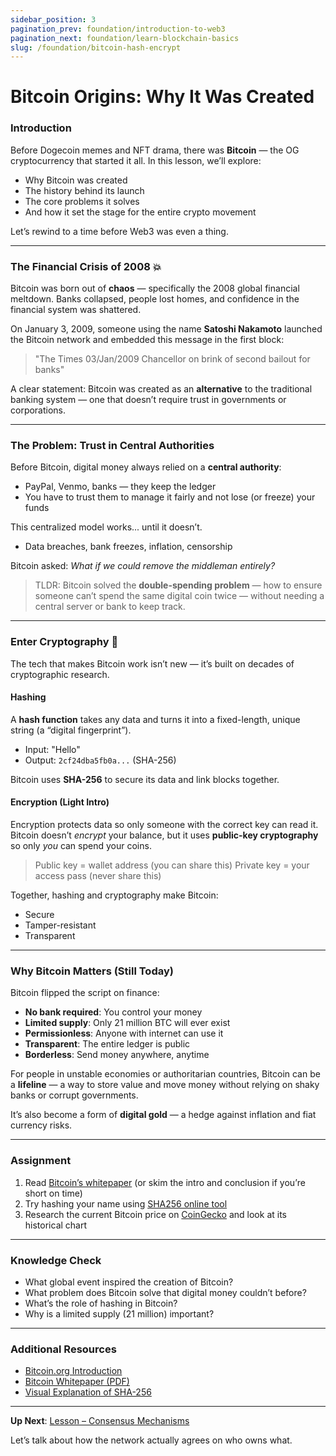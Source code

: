 ```yaml
---
sidebar_position: 3
pagination_prev: foundation/introduction-to-web3
pagination_next: foundation/learn-blockchain-basics
slug: /foundation/bitcoin-hash-encrypt
---
```

<!-- 
File: 3-bitcoin-hash-encrypt.md
Description: Explains Bitcoin's origins, cryptography, and its significance.
-->

# Bitcoin Origins: Why It Was Created

### Introduction

Before Dogecoin memes and NFT drama, there was **Bitcoin** — the OG cryptocurrency that started it all. In this lesson, we’ll explore:
- Why Bitcoin was created
- The history behind its launch
- The core problems it solves
- And how it set the stage for the entire crypto movement

Let’s rewind to a time before Web3 was even a thing.

---

### The Financial Crisis of 2008 💥

Bitcoin was born out of **chaos** — specifically the 2008 global financial meltdown. Banks collapsed, people lost homes, and confidence in the financial system was shattered.

On January 3, 2009, someone using the name **Satoshi Nakamoto** launched the Bitcoin network and embedded this message in the first block:

> "The Times 03/Jan/2009 Chancellor on brink of second bailout for banks"

A clear statement: Bitcoin was created as an **alternative** to the traditional banking system — one that doesn’t require trust in governments or corporations.

---

### The Problem: Trust in Central Authorities

Before Bitcoin, digital money always relied on a **central authority**:
- PayPal, Venmo, banks — they keep the ledger
- You have to trust them to manage it fairly and not lose (or freeze) your funds

This centralized model works... until it doesn’t.
- Data breaches, bank freezes, inflation, censorship

Bitcoin asked: *What if we could remove the middleman entirely?*

> TLDR: Bitcoin solved the **double-spending problem** — how to ensure someone can’t spend the same digital coin twice — without needing a central server or bank to keep track.

---

### Enter Cryptography 🔐

The tech that makes Bitcoin work isn’t new — it’s built on decades of cryptographic research.

#### Hashing
A **hash function** takes any data and turns it into a fixed-length, unique string (a “digital fingerprint”).
- Input: "Hello"
- Output: `2cf24dba5fb0a...` (SHA-256)

Bitcoin uses **SHA-256** to secure its data and link blocks together.

#### Encryption (Light Intro)
Encryption protects data so only someone with the correct key can read it. Bitcoin doesn’t *encrypt* your balance, but it uses **public-key cryptography** so only *you* can spend your coins.

> Public key = wallet address (you can share this)
> Private key = your access pass (never share this)

Together, hashing and cryptography make Bitcoin:
- Secure
- Tamper-resistant
- Transparent

---

### Why Bitcoin Matters (Still Today)

Bitcoin flipped the script on finance:

- **No bank required**: You control your money
- **Limited supply**: Only 21 million BTC will ever exist
- **Permissionless**: Anyone with internet can use it
- **Transparent**: The entire ledger is public
- **Borderless**: Send money anywhere, anytime

For people in unstable economies or authoritarian countries, Bitcoin can be a **lifeline** — a way to store value and move money without relying on shaky banks or corrupt governments.

It’s also become a form of **digital gold** — a hedge against inflation and fiat currency risks.

---

### Assignment

<div class="lesson-content__panel" markdown="1">

1. Read [Bitcoin’s whitepaper](https://bitcoin.org/bitcoin.pdf) (or skim the intro and conclusion if you’re short on time)
2. Try hashing your name using [SHA256 online tool](https://emn178.github.io/online-tools/sha256.html)
3. Research the current Bitcoin price on [CoinGecko](https://www.coingecko.com/en/coins/bitcoin) and look at its historical chart

</div>

---

### Knowledge Check

- What global event inspired the creation of Bitcoin?
- What problem does Bitcoin solve that digital money couldn’t before?
- What’s the role of hashing in Bitcoin?
- Why is a limited supply (21 million) important?

---

### Additional Resources

- [Bitcoin.org Introduction](https://bitcoin.org/en/how-it-works)
- [Bitcoin Whitepaper (PDF)](https://bitcoin.org/bitcoin.pdf)
- [Visual Explanation of SHA-256](https://www.youtube.com/watch?v=tz0aafY2NBY)

---

**Up Next**: [Lesson – Consensus Mechanisms](./consensus-mechanisms.md)

Let’s talk about how the network actually agrees on who owns what.

